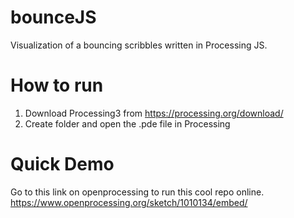 # bounceJS
Visualization of a bouncing scribbles written in Processing JS.

# How to run
1. Download Processing3 from https://processing.org/download/
2. Create folder and open the .pde file in Processing

# Quick Demo
Go to this link on openprocessing to run this cool repo online. 
https://www.openprocessing.org/sketch/1010134/embed/
